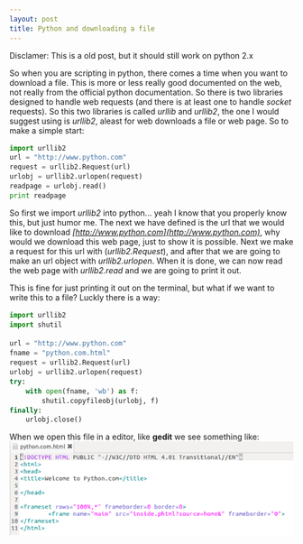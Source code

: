 ```yaml
---
layout: post
title: Python and downloading a file
---
```

Disclamer: This is a old post, but it should still work on python 2.x

So when you are scripting in python, there comes a time when you want to download a file. This is more or less really good documented on the web, not really from the official python documentation. 
So there is two libraries designed to handle web requests (and there is at least one to handle <i>socket</i> requests).
So this two libraries is called <i>urllib</i> and <i>urllib2</i>, the one I would suggest using is <i>urllib2</i>, aleast for web downloads a file or web page.
So to make a simple start:

```python
import urllib2
url = "http://www.python.com"
request = urllib2.Request(url)
urlobj = urllib2.urlopen(request)
readpage = urlobj.read()
print readpage
```

So first we import <i>urllib2</i> into python... yeah I know that you properly know this, but just humor me.
The next we have defined is the url that we would like to download <i>[http://www.python.com](http://www.python.com)</i>, why would we download this web page, just to show it is possible.
Next we make a request for this url with (<i>urllib2.Request</i>), and after that we are going to make an url object with <i>urllib2.urlopen</i>. 
When it is done, we can now read the web page with <i>urllib2.read</i> and we are going to print it out.

This is fine for just printing it out on the terminal, but what if we want to write this to a file? Luckly there is a way:

```python
import urllib2
import shutil

url = "http://www.python.com"
fname = "python.com.html"
request = urllib2.Request(url)
urlobj = urllib2.urlopen(request)
try:
	with open(fname, 'wb') as f:
		shutil.copyfileobj(urlobj, f)
finally:
	urlobj.close()
```

When we open this file in a editor, like <b>gedit</b> we see something like:
![python.com.html in gedit](/images/2011-11-08-python-and-downloading-a-file/python.com.html.png)
